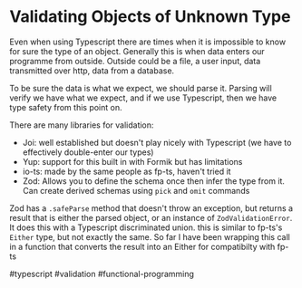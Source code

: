 # Validating Objects of Unknown Type

Even when using Typescript there are times when it is impossible to know for sure the type of an object. Generally this is when data enters our programme from outside.
Outside could be a file, a user input, data transmitted over http, data from a database.

To be sure the data is what we expect, we should parse it. Parsing will verify we have what we expect, and if we use Typescript, then we have type safety from this point on.

There are many libraries for validation:

- Joi: well established but doesn't play nicely with Typescript (we have to effectively double-enter our types)
- Yup: support for this built in with Formik but has limitations
- io-ts: made by the same people as fp-ts, haven't tried it
- Zod: Allows you to define the schema once then infer the type from it. Can create derived schemas using `pick` and `omit` commands

Zod has a `.safeParse` method that doesn't throw an exception, but returns a result that is either the parsed object, or an instance of `ZodValidationError`. It does this with a Typescript discriminated union. this is similar to fp-ts's `Either` type, but not exactly the same. 
So far I have been wrapping this call in a function that converts the result into an Either for compatibilty with fp-ts

#typescript #validation #functional-programming
